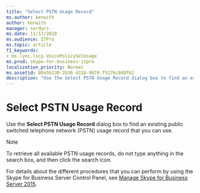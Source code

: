 ```yaml
---
title: "Select PSTN Usage Record"
ms.author: kenwith
author: kenwith
manager: serdars
ms.date: 11/17/2018
ms.audience: ITPro
ms.topic: article
f1_keywords:
- ms.lync.lscp.VoicePolicySelUsage
ms.prod: skype-for-business-itpro
localization_priority: Normal
ms.assetid: 80a5b130-2b36-4318-9870-f5176c8d8f62
description: "Use the Select PSTN Usage Record dialog box to find an existing public switched telephone network (PSTN) usage record that you can use."
---
```


# Select PSTN Usage Record
 
Use the **Select PSTN Usage Record** dialog box to find an existing public switched telephone network (PSTN) usage record that you can use.
  
> [!NOTE]
> To retrieve all available PSTN usage records, do not type anything in the search box, and then click the search icon. 
  
For details about the different procedures that you can perform by using the Skype for Business Server Control Panel, see [Manage Skype for Business Server 2015](../../manage/manage.md).
  

